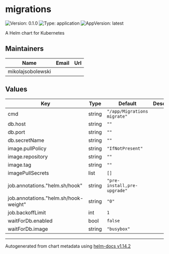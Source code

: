 # migrations

![Version: 0.1.0](https://img.shields.io/badge/Version-0.1.0-informational?style=flat-square) ![Type: application](https://img.shields.io/badge/Type-application-informational?style=flat-square) ![AppVersion: latest](https://img.shields.io/badge/AppVersion-latest-informational?style=flat-square)

A Helm chart for Kubernetes

## Maintainers

| Name | Email | Url |
| ---- | ------ | --- |
| mikolajsobolewski |  |  |

## Values

| Key | Type | Default | Description |
|-----|------|---------|-------------|
| cmd | string | `"/app/Migrations migrate"` |  |
| db.host | string | `""` |  |
| db.port | string | `""` |  |
| db.secretName | string | `""` |  |
| image.pullPolicy | string | `"IfNotPresent"` |  |
| image.repository | string | `""` |  |
| image.tag | string | `""` |  |
| imagePullSecrets | list | `[]` |  |
| job.annotations."helm.sh/hook" | string | `"pre-install,pre-upgrade"` |  |
| job.annotations."helm.sh/hook-weight" | string | `"0"` |  |
| job.backoffLimit | int | `1` |  |
| waitForDb.enabled | bool | `false` |  |
| waitForDb.image | string | `"busybox"` |  |

----------------------------------------------
Autogenerated from chart metadata using [helm-docs v1.14.2](https://github.com/norwoodj/helm-docs/releases/v1.14.2)
